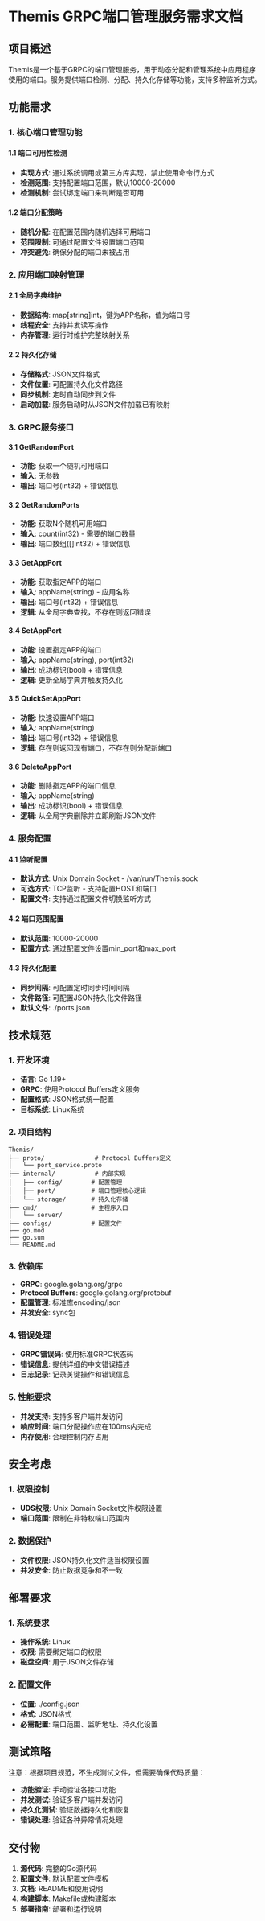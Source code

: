 # Themis GRPC端口管理服务需求文档

## 项目概述

Themis是一个基于GRPC的端口管理服务，用于动态分配和管理系统中应用程序使用的端口。服务提供端口检测、分配、持久化存储等功能，支持多种监听方式。

## 功能需求

### 1. 核心端口管理功能

#### 1.1 端口可用性检测
- **实现方式**: 通过系统调用或第三方库实现，禁止使用命令行方式
- **检测范围**: 支持配置端口范围，默认10000-20000
- **检测机制**: 尝试绑定端口来判断是否可用

#### 1.2 端口分配策略
- **随机分配**: 在配置范围内随机选择可用端口
- **范围限制**: 可通过配置文件设置端口范围
- **冲突避免**: 确保分配的端口未被占用

### 2. 应用端口映射管理

#### 2.1 全局字典维护
- **数据结构**: map[string]int，键为APP名称，值为端口号
- **线程安全**: 支持并发读写操作
- **内存管理**: 运行时维护完整映射关系

#### 2.2 持久化存储
- **存储格式**: JSON文件格式
- **文件位置**: 可配置持久化文件路径
- **同步机制**: 定时自动同步到文件
- **启动加载**: 服务启动时从JSON文件加载已有映射

### 3. GRPC服务接口

#### 3.1 GetRandomPort
- **功能**: 获取一个随机可用端口
- **输入**: 无参数
- **输出**: 端口号(int32) + 错误信息

#### 3.2 GetRandomPorts
- **功能**: 获取N个随机可用端口
- **输入**: count(int32) - 需要的端口数量
- **输出**: 端口数组([]int32) + 错误信息

#### 3.3 GetAppPort
- **功能**: 获取指定APP的端口
- **输入**: appName(string) - 应用名称
- **输出**: 端口号(int32) + 错误信息
- **逻辑**: 从全局字典查找，不存在则返回错误

#### 3.4 SetAppPort
- **功能**: 设置指定APP的端口
- **输入**: appName(string), port(int32)
- **输出**: 成功标识(bool) + 错误信息
- **逻辑**: 更新全局字典并触发持久化

#### 3.5 QuickSetAppPort
- **功能**: 快速设置APP端口
- **输入**: appName(string)
- **输出**: 端口号(int32) + 错误信息
- **逻辑**: 存在则返回现有端口，不存在则分配新端口

#### 3.6 DeleteAppPort
- **功能**: 删除指定APP的端口信息
- **输入**: appName(string)
- **输出**: 成功标识(bool) + 错误信息
- **逻辑**: 从全局字典删除并立即刷新JSON文件

### 4. 服务配置

#### 4.1 监听配置
- **默认方式**: Unix Domain Socket - /var/run/Themis.sock
- **可选方式**: TCP监听 - 支持配置HOST和端口
- **配置文件**: 支持通过配置文件切换监听方式

#### 4.2 端口范围配置
- **默认范围**: 10000-20000
- **配置方式**: 通过配置文件设置min_port和max_port

#### 4.3 持久化配置
- **同步间隔**: 可配置定时同步时间间隔
- **文件路径**: 可配置JSON持久化文件路径
- **默认文件**: ./ports.json

## 技术规范

### 1. 开发环境
- **语言**: Go 1.19+
- **GRPC**: 使用Protocol Buffers定义服务
- **配置格式**: JSON格式统一配置
- **目标系统**: Linux系统

### 2. 项目结构
```
Themis/
├── proto/              # Protocol Buffers定义
│   └── port_service.proto
├── internal/           # 内部实现
│   ├── config/        # 配置管理
│   ├── port/          # 端口管理核心逻辑
│   └── storage/       # 持久化存储
├── cmd/               # 主程序入口
│   └── server/
├── configs/           # 配置文件
├── go.mod
├── go.sum
└── README.md
```

### 3. 依赖库
- **GRPC**: google.golang.org/grpc
- **Protocol Buffers**: google.golang.org/protobuf
- **配置管理**: 标准库encoding/json
- **并发安全**: sync包

### 4. 错误处理
- **GRPC错误码**: 使用标准GRPC状态码
- **错误信息**: 提供详细的中文错误描述
- **日志记录**: 记录关键操作和错误信息

### 5. 性能要求
- **并发支持**: 支持多客户端并发访问
- **响应时间**: 端口分配操作应在100ms内完成
- **内存使用**: 合理控制内存占用

## 安全考虑

### 1. 权限控制
- **UDS权限**: Unix Domain Socket文件权限设置
- **端口范围**: 限制在非特权端口范围内

### 2. 数据保护
- **文件权限**: JSON持久化文件适当权限设置
- **并发安全**: 防止数据竞争和不一致

## 部署要求

### 1. 系统要求
- **操作系统**: Linux
- **权限**: 需要绑定端口的权限
- **磁盘空间**: 用于JSON文件存储

### 2. 配置文件
- **位置**: ./config.json
- **格式**: JSON格式
- **必需配置**: 端口范围、监听地址、持久化设置

## 测试策略

注意：根据项目规范，不生成测试文件，但需要确保代码质量：
- **功能验证**: 手动验证各接口功能
- **并发测试**: 验证多客户端并发访问
- **持久化测试**: 验证数据持久化和恢复
- **错误处理**: 验证各种异常情况处理

## 交付物

1. **源代码**: 完整的Go源代码
2. **配置文件**: 默认配置文件模板
3. **文档**: README和使用说明
4. **构建脚本**: Makefile或构建脚本
5. **部署指南**: 部署和运行说明